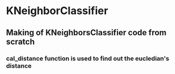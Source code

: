 # KNeighborClassifier
<h2>Making of KNeighborsClassifier code from scratch</h2>
<h3>cal_distance function is used to find out the eucledian's distance </h3>
<h3></h3>
